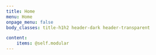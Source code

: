 ```yaml
---
title: Home
menu: Home
onpage_menu: false
body_classes: title-h1h2 header-dark header-transparent

content:
    items: @self.modular
---
```



